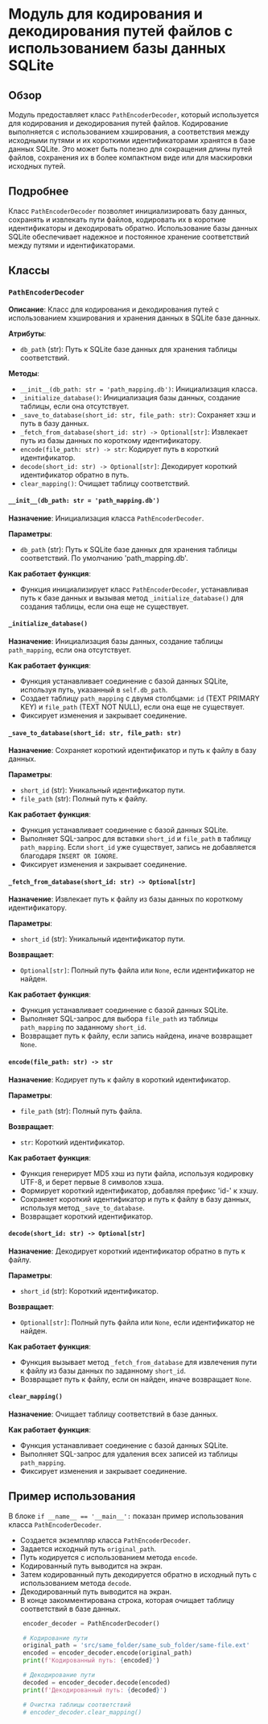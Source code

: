 # Модуль для кодирования и декодирования путей файлов с использованием базы данных SQLite
## Обзор

Модуль предоставляет класс `PathEncoderDecoder`, который используется для кодирования и декодирования путей файлов. Кодирование выполняется с использованием хэширования, а соответствия между исходными путями и их короткими идентификаторами хранятся в базе данных SQLite. Это может быть полезно для сокращения длины путей файлов, сохранения их в более компактном виде или для маскировки исходных путей.

## Подробнее

Класс `PathEncoderDecoder` позволяет инициализировать базу данных, сохранять и извлекать пути файлов, кодировать их в короткие идентификаторы и декодировать обратно. Использование базы данных SQLite обеспечивает надежное и постоянное хранение соответствий между путями и идентификаторами.

## Классы

### `PathEncoderDecoder`

**Описание**: Класс для кодирования и декодирования путей с использованием хэширования и хранения данных в SQLite базе данных.

**Атрибуты**:
- `db_path` (str): Путь к SQLite базе данных для хранения таблицы соответствий.

**Методы**:
- `__init__(db_path: str = 'path_mapping.db')`: Инициализация класса.
- `_initialize_database()`: Инициализация базы данных, создание таблицы, если она отсутствует.
- `_save_to_database(short_id: str, file_path: str)`: Сохраняет хэш и путь в базу данных.
- `_fetch_from_database(short_id: str) -> Optional[str]`: Извлекает путь из базы данных по короткому идентификатору.
- `encode(file_path: str) -> str`: Кодирует путь в короткий идентификатор.
- `decode(short_id: str) -> Optional[str]`: Декодирует короткий идентификатор обратно в путь.
- `clear_mapping()`: Очищает таблицу соответствий.

#### `__init__(db_path: str = 'path_mapping.db')`

**Назначение**: Инициализация класса `PathEncoderDecoder`.

**Параметры**:
- `db_path` (str): Путь к SQLite базе данных для хранения таблицы соответствий. По умолчанию 'path_mapping.db'.

**Как работает функция**:
- Функция инициализирует класс `PathEncoderDecoder`, устанавливая путь к базе данных и вызывая метод `_initialize_database()` для создания таблицы, если она еще не существует.

#### `_initialize_database()`

**Назначение**: Инициализация базы данных, создание таблицы `path_mapping`, если она отсутствует.

**Как работает функция**:
- Функция устанавливает соединение с базой данных SQLite, используя путь, указанный в `self.db_path`.
- Создает таблицу `path_mapping` с двумя столбцами: `id` (TEXT PRIMARY KEY) и `file_path` (TEXT NOT NULL), если она еще не существует.
- Фиксирует изменения и закрывает соединение.

#### `_save_to_database(short_id: str, file_path: str)`

**Назначение**: Сохраняет короткий идентификатор и путь к файлу в базу данных.

**Параметры**:
- `short_id` (str): Уникальный идентификатор пути.
- `file_path` (str): Полный путь к файлу.

**Как работает функция**:
- Функция устанавливает соединение с базой данных SQLite.
- Выполняет SQL-запрос для вставки `short_id` и `file_path` в таблицу `path_mapping`. Если `short_id` уже существует, запись не добавляется благодаря `INSERT OR IGNORE`.
- Фиксирует изменения и закрывает соединение.

#### `_fetch_from_database(short_id: str) -> Optional[str]`

**Назначение**: Извлекает путь к файлу из базы данных по короткому идентификатору.

**Параметры**:
- `short_id` (str): Уникальный идентификатор пути.

**Возвращает**:
- `Optional[str]`: Полный путь файла или `None`, если идентификатор не найден.

**Как работает функция**:
- Функция устанавливает соединение с базой данных SQLite.
- Выполняет SQL-запрос для выбора `file_path` из таблицы `path_mapping` по заданному `short_id`.
- Возвращает путь к файлу, если запись найдена, иначе возвращает `None`.

#### `encode(file_path: str) -> str`

**Назначение**: Кодирует путь к файлу в короткий идентификатор.

**Параметры**:
- `file_path` (str): Полный путь файла.

**Возвращает**:
- `str`: Короткий идентификатор.

**Как работает функция**:
- Функция генерирует MD5 хэш из пути файла, используя кодировку UTF-8, и берет первые 8 символов хэша.
- Формирует короткий идентификатор, добавляя префикс 'id-' к хэшу.
- Сохраняет короткий идентификатор и путь к файлу в базу данных, используя метод `_save_to_database`.
- Возвращает короткий идентификатор.

#### `decode(short_id: str) -> Optional[str]`

**Назначение**: Декодирует короткий идентификатор обратно в путь к файлу.

**Параметры**:
- `short_id` (str): Короткий идентификатор.

**Возвращает**:
- `Optional[str]`: Полный путь файла или `None`, если идентификатор не найден.

**Как работает функция**:
- Функция вызывает метод `_fetch_from_database` для извлечения пути к файлу из базы данных по заданному `short_id`.
- Возвращает путь к файлу, если он найден, иначе возвращает `None`.

#### `clear_mapping()`

**Назначение**: Очищает таблицу соответствий в базе данных.

**Как работает функция**:
- Функция устанавливает соединение с базой данных SQLite.
- Выполняет SQL-запрос для удаления всех записей из таблицы `path_mapping`.
- Фиксирует изменения и закрывает соединение.

## Пример использования

В блоке `if __name__ == '__main__':` показан пример использования класса `PathEncoderDecoder`.

- Создается экземпляр класса `PathEncoderDecoder`.
- Задается исходный путь `original_path`.
- Путь кодируется с использованием метода `encode`.
- Кодированный путь выводится на экран.
- Затем кодированный путь декодируется обратно в исходный путь с использованием метода `decode`.
- Декодированный путь выводится на экран.
- В конце закомментирована строка, которая очищает таблицу соответствий в базе данных.

```python
    encoder_decoder = PathEncoderDecoder()

    # Кодирование пути
    original_path = 'src/same_folder/same_sub_folder/same-file.ext'
    encoded = encoder_decoder.encode(original_path)
    print(f'Кодированный путь: {encoded}')

    # Декодирование пути
    decoded = encoder_decoder.decode(encoded)
    print(f'Декодированный путь: {decoded}')

    # Очистка таблицы соответствий
    # encoder_decoder.clear_mapping()